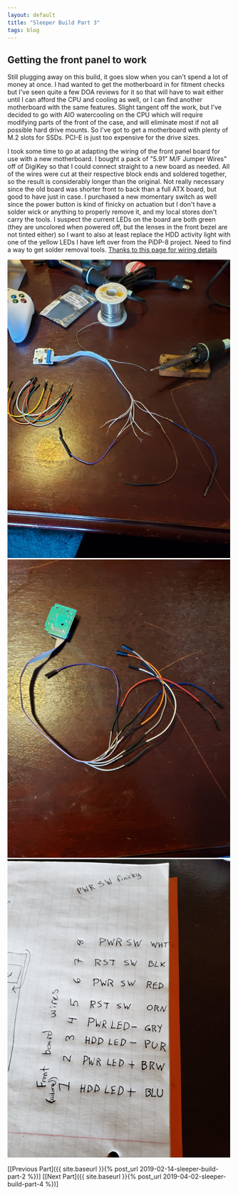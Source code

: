 ```yaml
---
layout: default
title: "Sleeper Build Part 3"
tags: blog
---
```


## Getting the front panel to work
Still plugging away on this build, it goes slow when you can't spend a lot of money at once. I had wanted to get the motherboard in for fitment checks but I've seen quite a few DOA reviews for it so that will have to wait either until I can afford the CPU and cooling as well, or I can find another motherboard with the same features. Slight tangent off the work, but I've decided to go with AIO watercooling on the CPU which will require modifying parts of the front of the case, and will eliminate most if not all possible hard drive mounts. So I've got to get a motherboard with plenty of M.2 slots for SSDs. PCI-E is just too expensive for the drive sizes.


I took some time to go at adapting the wiring of the front panel board for use with a new motherboard. I bought a pack of "5.91" M/F Jumper Wires" off of DigiKey so that I could connect straight to a new board as needed. All of the wires were cut at their respective block ends and soldered together, so the result is considerably longer than the original. Not really necessary since the old board was shorter front to back than a full ATX board, but good to have just in case. I purchased a new momentary switch as well since the power button is kind of finicky on actuation but I don't have a solder wick or anything to properly remove it, and my local stores don't carry the tools. I suspect the current LEDs on the board are both green (they are uncolored when powered off, but the lenses in the front bezel are not tinted either) so I want to also at least replace the HDD activity light with one of the yellow LEDs I have left over from the PiDP-8 project. Need to find a way to get solder removal tools.
[Thanks to this page for wiring details](https://www.roberthancock.com/dell/fpconn.htm)

![Starting to solder](/images/sleeper-pc/3/solder-start.png)
![Wiring complete](/images/sleeper-pc/3/solder-finish.png)
![My notes](/images/sleeper-pc/3/notebook.png)

[[Previous Part]({{ site.baseurl }}{% post_url 2019-02-14-sleeper-build-part-2 %})] [[Next Part]({{ site.baseurl }}{% post_url 2019-04-02-sleeper-build-part-4 %})]

